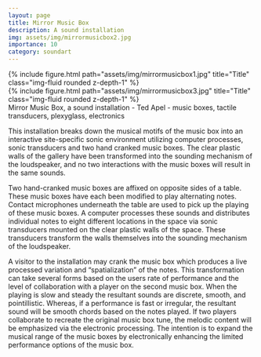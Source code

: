 ```yaml
---
layout: page
title: Mirror Music Box
description: A sound installation 
img: assets/img/mirrormusicbox2.jpg
importance: 10
category: soundart
---
```



<div class="row">
    <div class="col-sm mt-3 mt-md-0">
        {% include figure.html path="assets/img/mirrormusicbox1.jpg" title="Title" class="img-fluid rounded z-depth-1" %}
    </div>
     <div class="col-sm mt-3 mt-md-0">
        {% include figure.html path="assets/img/mirrormusicbox3.jpg" title="Title" class="img-fluid rounded z-depth-1" %}
    </div>
</div>
<div class="caption">
    Mirror Music Box, a sound installation - Ted Apel - music boxes, tactile transducers, plexyglass, electronics
</div>

This installation breaks down the musical motifs of the music box into an interactive site-specific sonic environment utilizing computer processes, sonic transducers and two hand cranked music boxes. The clear plastic walls of the gallery have been transformed into the sounding mechanism of the loudspeaker, and no two interactions with the music boxes will result in the same sounds.

Two hand-cranked music boxes are affixed on opposite sides of a table. These music boxes have each been modified to play alternating notes. Contact microphones underneath the table are used to pick up the playing of these music boxes. A computer processes these sounds and distributes individual notes to eight different locations in the space via sonic transducers mounted on the clear plastic walls of the space. These transducers transform the walls themselves into the sounding mechanism of the loudspeaker.

A visitor to the installation may crank the music box which produces a live processed variation and “spatialization” of the notes. This transformation can take several forms based on the users rate of performance and the level of collaboration with a player on the second music box. When the playing is slow and steady the resultant sounds are discrete, smooth, and pointillistic. Whereas, if a performance is fast or irregular, the resultant sound will be smooth chords based on the notes played. If two players collaborate to recreate the original music box tune, the melodic content will be emphasized via the electronic processing. The intention is to expand the musical range of the music boxes by electronically enhancing the limited performance options of the music box.

